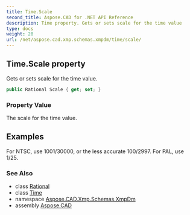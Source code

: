 ```yaml
---
title: Time.Scale
second_title: Aspose.CAD for .NET API Reference
description: Time property. Gets or sets scale for the time value
type: docs
weight: 20
url: /net/aspose.cad.xmp.schemas.xmpdm/time/scale/
---
```

## Time.Scale property

Gets or sets scale for the time value.

```csharp
public Rational Scale { get; set; }
```

### Property Value

The scale for the time value.

## Examples

For NTSC, use 1001/30000, or the less accurate 100/2997. For PAL, use 1/25.

### See Also

* class [Rational](../../../aspose.cad.xmp.types.derived/rational/)
* class [Time](../)
* namespace [Aspose.CAD.Xmp.Schemas.XmpDm](../../time/)
* assembly [Aspose.CAD](../../../)


